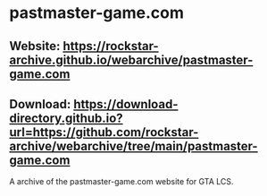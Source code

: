 # pastmaster-game.com

## Website: https://rockstar-archive.github.io/webarchive/pastmaster-game.com

## Download: https://download-directory.github.io?url=https://github.com/rockstar-archive/webarchive/tree/main/pastmaster-game.com
A archive of the pastmaster-game.com website for GTA LCS.
